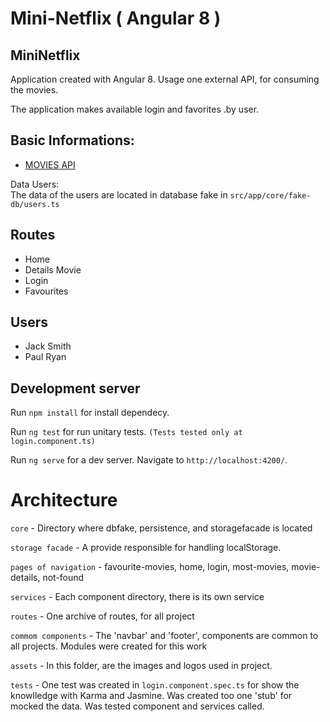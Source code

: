 # Mini-Netflix ( Angular 8 )
## MiniNetflix


Application created with Angular 8.
Usage one external API, for consuming the movies.

The application makes available login and favorites .by user.

## Basic Informations:

- [MOVIES API](https://www.themoviedb.org/documentation/api)

Data Users:\
The data of the users are located in database fake in `src/app/core/fake-db/users.ts`

## Routes
- Home
- Details Movie
- Login
- Favourites

## Users
- Jack Smith
- Paul Ryan

## Development server
Run `npm install` for install dependecy.

Run `ng test` for run unitary tests. ```(Tests tested only at login.component.ts)```

Run `ng serve` for a dev server. Navigate to `http://localhost:4200/`.


# Architecture

`core` - Directory where dbfake, persistence, and storagefacade is located

`storage facade` - A provide responsible for handling localStorage.

`pages of navigation` - favourite-movies, home, login, most-movies, movie-details, not-found

`services` - Each component directory, there is its own service

`routes` - One archive of routes, for all project

`commom components` - The 'navbar' and 'footer', components are common to all projects. Modules were created for this work

`assets` - In this folder, are the images and logos used in project.


`tests` - One test was created in `login.component.spec.ts` for show the knowlledge with Karma and Jasmine. Was created too one 'stub' for mocked the data. Was tested component and services called.